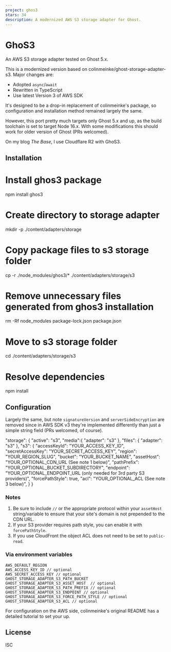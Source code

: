 ```yaml
---
project: ghos3
stars: 34
description: A modernized AWS S3 storage adapter for Ghost.
---
```


GhoS3
=====

An AWS S3 storage adapter tested on Ghost 5.x.

This is a modernized version based on colinmeinke/ghost-storage-adapter-s3. Major changes are:

-   Adopted `async`/`await`
-   Rewritten in TypeScript
-   Use latest Version 3 of AWS SDK

It's designed to be a drop-in replacement of colinmeinke's package, so configuration and installation method remained largely the same.

However, this port pretty much targets only Ghost 5.x and up, as the build toolchain is set to target Node 16.x. With some modifications this should work for older version of Ghost (PRs welcomed).

On my blog _The Base_, I use Cloudflare R2 with GhoS3.

Installation
------------

# Install ghos3 package
npm install ghos3

# Create directory to storage adapter
mkdir -p ./content/adapters/storage

# Copy package files to s3 storage folder
cp -r ./node\_modules/ghos3/\* ./content/adapters/storage/s3

# Remove unnecessary files generated from ghos3 installation
rm -Rf node\_modules package-lock.json package.json

# Move to s3 storage folder
cd ./content/adapters/storage/s3

# Resolve dependencies
npm install

Configuration
-------------

Largely the same, but note `signatureVersion` and `serverSideEncryption` are removed since in AWS SDK v3 they're implemented differently than just a simple string field (PRs welcomed, of course).

"storage": {
  "active": "s3",
  "media":{
     "adapter": "s3"
  },
  "files": {
    "adapter": "s3"
  },
  "s3": {
    "accessKeyId": "YOUR\_ACCESS\_KEY\_ID",
    "secretAccessKey": "YOUR\_SECRET\_ACCESS\_KEY",
    "region": "YOUR\_REGION\_SLUG",
    "bucket": "YOUR\_BUCKET\_NAME",
    "assetHost": "YOUR\_OPTIONAL\_CDN\_URL (See note 1 below)",
    "pathPrefix": "YOUR\_OPTIONAL\_BUCKET\_SUBDIRECTORY",
    "endpoint": "YOUR\_OPTIONAL\_ENDPOINT\_URL (only needed for 3rd party S3 providers)",
    "forcePathStyle": true,
    "acl": "YOUR\_OPTIONAL\_ACL (See note 3 below)",
  }
}

### Notes

1.  Be sure to include `//` or the appropriate protocol within your `assetHost` string/variable to ensure that your site's domain is not prepended to the CDN URL.
2.  If your S3 provider requires path style, you can enable it with `forcePathStyle`.
3.  If you use CloudFront the object ACL does not need to be set to `public-read`.

### Via environment variables

```
AWS_DEFAULT_REGION
AWS_ACCESS_KEY_ID // optional
AWS_SECRET_ACCESS_KEY // optional
GHOST_STORAGE_ADAPTER_S3_PATH_BUCKET
GHOST_STORAGE_ADAPTER_S3_ASSET_HOST  // optional
GHOST_STORAGE_ADAPTER_S3_PATH_PREFIX // optional
GHOST_STORAGE_ADAPTER_S3_ENDPOINT // optional
GHOST_STORAGE_ADAPTER_S3_FORCE_PATH_STYLE // optional
GHOST_STORAGE_ADAPTER_S3_ACL // optional
```

For configuration on the AWS side, colinmeinke's original README has a detailed tutorial to set your up.

License
-------

ISC
